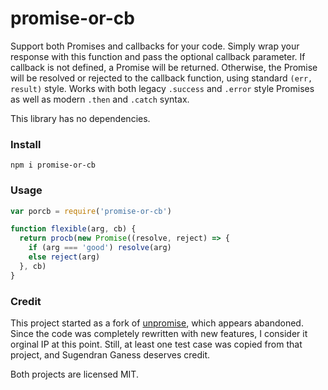 # promise-or-cb

Support both Promises and callbacks for your code. Simply wrap your response with this function and pass the optional callback parameter. If callback is not defined, a Promise will be returned. Otherwise, the Promise will be resolved or rejected to the callback function, using standard `(err, result)` style. Works with both legacy `.success` and `.error` style Promises as well as modern `.then` and `.catch` syntax.

This library has no dependencies.

### Install

`npm i promise-or-cb`

### Usage

``` js
var porcb = require('promise-or-cb')

function flexible(arg, cb) {
  return procb(new Promise((resolve, reject) => {
    if (arg === 'good') resolve(arg)
    else reject(arg)
  }, cb)
}
```

### Credit

This project started as a fork of [unpromise](https://github.com/sugendran/unpromise), which appears abandoned. Since the code was completely rewritten with new features, I consider it orginal IP at this point.  Still, at least one test case was copied from that project, and Sugendran Ganess deserves credit.

Both projects are licensed MIT.
